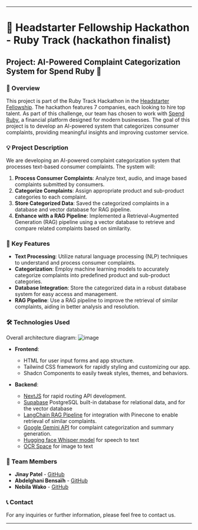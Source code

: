 
---
# 🚀 Headstarter Fellowship Hackathon - Ruby Track (hackathon finalist)

## Project: AI-Powered Complaint Categorization System for Spend Ruby 💼

### 📝 Overview
This project is part of the Ruby Track Hackathon in the [Headstarter Fellowship](https://headstarter.co/). The hackathon features 7 companies, each looking to hire top talent. As part of this challenge, our team has chosen to work with [Spend Ruby](https://spendruby.com/), a financial platform designed for modern businesses. The goal of this project is to develop an AI-powered system that categorizes consumer complaints, providing meaningful insights and improving customer service.

### 💡 Project Description
We are developing an AI-powered complaint categorization system that processes text-based consumer complaints. The system will:

1. **Process Consumer Complaints**: Analyze text, audio, and image based complaints submitted by consumers.
2. **Categorize Complaints**: Assign appropriate product and sub-product categories to each complaint.
3. **Store Categorized Data**: Saved the categorized complaints in a database and vector database for RAG pipeline.
4. **Enhance with a RAG Pipeline**: Implemented a Retrieval-Augmented Generation (RAG) pipeline using a vector database to retrieve and compare related complaints based on similarity.

### 🔑 Key Features
- **Text Processing**: Utilize natural language processing (NLP) techniques to understand and process consumer complaints.
- **Categorization**: Employ machine learning models to accurately categorize complaints into predefined product and sub-product categories.
- **Database Integration**: Store the categorized data in a robust database system for easy access and management.
- **RAG Pipeline**: Use a RAG pipeline to improve the retrieval of similar complaints, aiding in better analysis and resolution.

### 🛠️ Technologies Used
Overall architecture diagram:
![image](https://github.com/user-attachments/assets/8bd6743b-8925-4c77-9866-50a11c1d51c4)

- **Frontend**:
   - HTML for user input forms and app structure.
   - Tailwind CSS framework for rapidly styling and customizing our app.
   - Shadcn Components to easily tweak styles, themes, and behaviors.

- **Backend**: 
   - [NextJS](https://nextjs.org/) for rapid routing API development.
   - [Supabase](https://supabase.com/) PostgreSQL built-in database for relational data, and for the vector database
   - [LangChain RAG Pipeline](https://python.langchain.com/v0.2/docs/tutorials/rag/) for integration with Pinecone to enable retrieval of similar complaints.
   - [Google Gemini API](https://ai.google.dev/) for complaint categorization and summary generation.
   - [Hugging face Whisper model](https://huggingface.co/openai/whisper-large-v3) for speech to text
   - [OCR Space](https://ocr.space/ocrapi) for image to text

### 👥 Team Members
- **Jinay Patel** - [GitHub](https://github.com/Github11200)
- **Abdelghani Bensaïh** - [GitHub](https://github.com/yourusername)
- **Nebila Wako** - [GitHub](https://github.com/nebilawako)

### 📞 Contact
For any inquiries or further information, please feel free to contact us.

---

